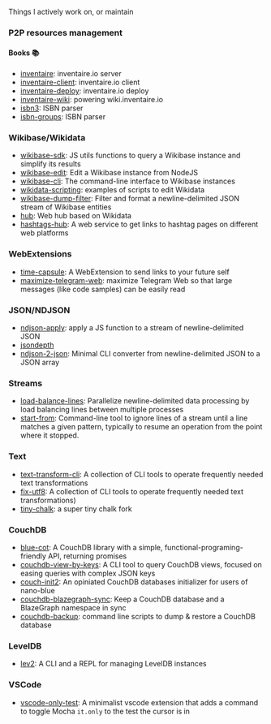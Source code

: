 Things I actively work on, or maintain

### P2P resources management
#### Books 📚️
* [inventaire](https://github.com/inventaire/inventaire): inventaire.io server
* [inventaire-client](https://github.com/inventaire/inventaire-client): inventaire.io client
* [inventaire-deploy](https://github.com/inventaire/inventaire-deploy): inventaire.io deploy
* [inventaire-wiki](https://github.com/inventaire/inventaire-wiki): powering wiki.inventaire.io
* [isbn3](https://github.com/inventaire/isbn3): ISBN parser
* [isbn-groups](https://github.com/inventaire/isbn3): ISBN parser

### Wikibase/Wikidata
* [wikibase-sdk](https://www.npmjs.com/package/wikibase-sdk): JS utils functions to query a Wikibase instance and simplify its results
* [wikibase-edit](https://github.com/maxlath/wikibase-edit): Edit a Wikibase instance from NodeJS
* [wikibase-cli](https://github.com/maxlath/wikibase-cli): The command-line interface to Wikibase instances
* [wikidata-scripting](https://github.com/maxlath/wikidata-scripting): examples of scripts to edit Wikidata
* [wikibase-dump-filter](https://npmjs.com/package/wikibase-dump-filter): Filter and format a newline-delimited JSON stream of Wikibase entities
* [hub](https://github.com/maxlath/hub): Web hub based on Wikidata
* [hashtags-hub](https://github.com/maxlath/hashtags-hub): A web service to get links to hashtag pages on different web platforms

### WebExtensions
* [time-capsule](https://github.com/maxlath/time-capsule): A WebExtension to send links to your future self
* [maximize-telegram-web](https://github.com/maxlath/maximize-telegram-web): maximize Telegram Web so that large messages (like code samples) can be easily read

### JSON/NDJSON
* [ndjson-apply](https://github.com/maxlath/ndjson-apply): apply a JS function to a stream of newline-delimited JSON
* [jsondepth](https://github.com/maxlath/jsondepth)
* [ndjson-2-json](https://github.com/maxlath/ndjson-2-json): Minimal CLI converter from newline-delimited JSON to a JSON array

### Streams
* [load-balance-lines](https://www.npmjs.com/package/load-balance-lines): Parallelize newline-delimited data processing by load balancing lines between multiple processes
* [start-from](https://www.npmjs.com/package/start-from): Command-line tool to ignore lines of a stream until a line matches a given pattern, typically to resume an operation from the point where it stopped.

### Text
* [text-transform-cli](https://github.com/maxlath/text-transform-cli): A collection of CLI tools to operate frequently needed text transformations
* [fix-utf8](https://github.com/maxlath/fix-utf8): A collection of CLI tools to operate frequently needed text transformations)
* [tiny-chalk](https://github.com/maxlath/tiny-chalk): a super tiny chalk fork

### CouchDB
* [blue-cot](https://github.com/maxlath/blue-cot): A CouchDB library with a simple, functional-programing-friendly API, returning promises
* [couchdb-view-by-keys](https://github.com/maxlath/couchdb-view-by-keys): A CLI tool to query CouchDB views, focused on easing queries with complex JSON keys
* [couch-init2](https://github.com/maxlath/https://github.com/maxlath/couch-init2): An opiniated CouchDB databases initializer for users of nano-blue
* [couchdb-blazegraph-sync](https://github.com/maxlath/couchdb-blazegraph-sync): Keep a CouchDB database and a BlazeGraph namespace in sync
* [couchdb-backup](https://github.com/maxlath/couchdb-backup): command line scripts to dump & restore a CouchDB database

### LevelDB
* [lev2](https://github.com/maxlath/lev2): A CLI and a REPL for managing LevelDB instances

### VSCode
* [vscode-only-test](https://github.com/maxlath/vscode-only-test): A minimalist vscode extension that adds a command to toggle Mocha `it.only` to the test the cursor is in
